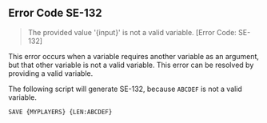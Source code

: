 ## Error Code SE-132
>  The provided value '{input}' is not a valid variable. [Error Code: SE-132]

This error occurs when a variable requires another variable as an argument, but that other variable is not a valid variable. This error can be resolved by providing a valid variable.

The following script will generate SE-132, because `ABCDEF` is not a valid variable.
```
SAVE {MYPLAYERS} {LEN:ABCDEF}
```